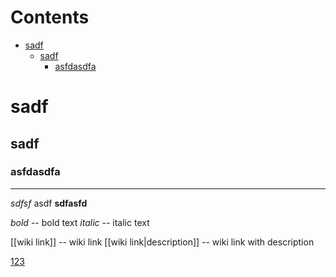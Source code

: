 # Contents

- [sadf](#sadf)
    - [sadf](#sadf#sadf)
        - [asfdasdfa](#sadf#sadf#asfdasdfa)



# sadf
## sadf
### asfdasdfa

----

*sdfsf* asdf
**sdfasfd**


*bold* -- bold text
_italic_ -- italic text

[[wiki link]] -- wiki link
[[wiki link|description]] -- wiki link with description

[123](123.md)
